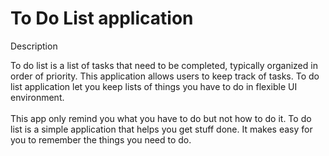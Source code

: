<h1><b>To Do List application</b></h1>

Description 

<p>To do list is a list of tasks that need to be completed, typically organized in order of priority. This application allows users to keep track of tasks. To do list application let you keep lists of things you have to do in flexible UI environment.
<br><br>
This app only remind you what you have to do but not how to do it. To do list is a simple application that helps you get stuff done. It makes easy for you to remember the things you need to do. </p>
